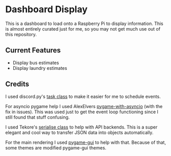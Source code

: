 # Dashboard Display

This is a dashboard to load onto a Raspberry Pi to display information. This is almost entirely curated just for me, so you may not get much use out of this repository.

## Current Features

- Display bus estimates
- Display laundry estimates

## Credits

I used discord.py's [task class](https://github.com/Rapptz/discord.py/blob/master/discord/ext/tasks/__init__.py) to make it easier for me to schedule events.

For asyncio pygame help I used AlexElvers [pygame-with-asyncio](https://github.com/AlexElvers/pygame-with-asyncio) (with the fix in issues). This was used just to get the event loop functioning since I still found that stuff confusing.

I used Tekore's [serialise class](https://github.com/felix-hilden/tekore/blob/master/tekore/_model/serialise.py) to help with API backends. This is a super elegant and cool way to transfer JSON data into objects automatically.

For the main rendering I used [pygame-gui](https://github.com/MyreMylar/pygame_gui) to help with that. Because of that, some themes are modified pygame-gui themes.